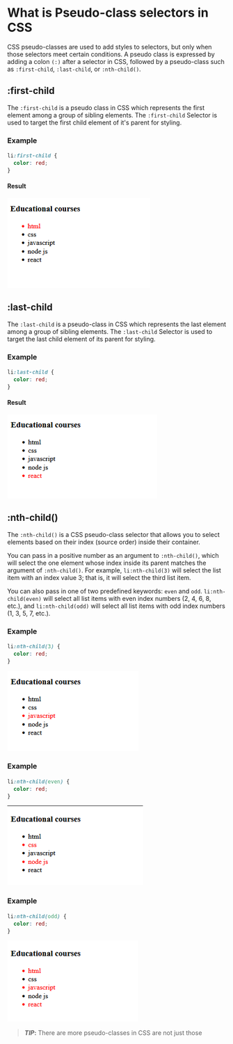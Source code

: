 # What is Pseudo-class selectors in CSS

CSS pseudo-classes are used to add styles to selectors, but only when those selectors meet certain conditions. A pseudo class is expressed by adding a colon `(:)` after a selector in CSS, followed by a pseudo-class such as `:first-child`, `:last-child`, or `:nth-child()`.

## :first-child

The `:first-child` is a pseudo class in CSS which represents the first element among a group of sibling elements. The `:first-child` Selector is used to target the first child element of it's parent for styling.

### Example

```css
li:first-child {
  color: red;
}
```

#### Result

![result](images/result1.png)

## :last-child

The `:last-child` is a pseudo-class in CSS which represents the last element among a group of sibling elements. The `:last-child` Selector is used to target the last child element of its parent for styling.

### Example

```css
li:last-child {
  color: red;
}
```

#### Result

![result](images/result2.png)

## :nth-child()

The `:nth-child()` is a CSS pseudo-class selector that allows you to select elements based on their index (source order) inside their container.

You can pass in a positive number as an argument to `:nth-child()`, which will select the one element whose index inside its parent matches the argument of `:nth-child()`. For example, `li:nth-child(3)` will select the list item with an index value 3; that is, it will select the third list item.

You can also pass in one of two predefined keywords: `even` and `odd`. `li:nth-child(even)` will select all list items with even index numbers (2, 4, 6, 8, etc.), and `li:nth-child(odd)` will select all list items with odd index numbers (1, 3, 5, 7, etc.).

### Example

```css
li:nth-child(3) {
  color: red;
}
```

![result](images/result3.png)

### Example

```css
li:nth-child(even) {
  color: red;
}
```

![result](images/result4.png)

### Example

```css
li:nth-child(odd) {
  color: red;
}
```

![result](images/result5.png)

> **_TIP_:** There are more pseudo-classes in CSS are not just those
